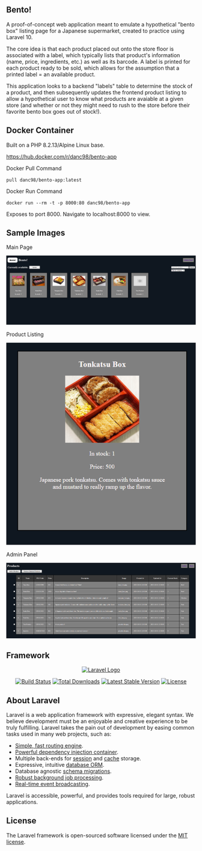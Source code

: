 ## Bento!

A proof-of-concept web application meant to emulate a hypothetical "bento box" listing page for a Japanese supermarket, created to practice using Laravel 10.

The core idea is that each product placed out onto the store floor is associated with a label, which typically lists that product's information (name, price, ingredients, etc.) as well as its barcode.
A label is printed for each product ready to be sold, which allows for the assumption that a printed label = an available product.

This application looks to a backend "labels" table to determine the stock of a product, and then subsequently updates the frontend product listing to allow a hypothetical user to know what products are
avaiable at a given store (and whether or not they might need to rush to the store before their favorite bento box goes out of stock!).

## Docker Container

Built on a PHP 8.2.13/Alpine Linux base.  

https://hub.docker.com/r/danc98/bento-app 

Docker Pull Command
```
pull danc98/bento-app:latest
```

Docker Run Command
```
docker run --rm -t -p 8000:80 danc98/bento-app
```
Exposes to port 8000. Navigate to localhost:8000 to view.

## Sample Images
Main Page

![Main Page](sample_images/MainPage.PNG)

Product Listing

![Product Listing](sample_images/ProductListing.PNG)

Admin Panel

![Admin Panel](sample_images/ProductAdmin.PNG)

## Framework

<p align="center"><a href="https://laravel.com" target="_blank"><img src="https://raw.githubusercontent.com/laravel/art/master/logo-lockup/5%20SVG/2%20CMYK/1%20Full%20Color/laravel-logolockup-cmyk-red.svg" width="400" alt="Laravel Logo"></a></p>

<p align="center">
<a href="https://github.com/laravel/framework/actions"><img src="https://github.com/laravel/framework/workflows/tests/badge.svg" alt="Build Status"></a>
<a href="https://packagist.org/packages/laravel/framework"><img src="https://img.shields.io/packagist/dt/laravel/framework" alt="Total Downloads"></a>
<a href="https://packagist.org/packages/laravel/framework"><img src="https://img.shields.io/packagist/v/laravel/framework" alt="Latest Stable Version"></a>
<a href="https://packagist.org/packages/laravel/framework"><img src="https://img.shields.io/packagist/l/laravel/framework" alt="License"></a>
</p>

## About Laravel

Laravel is a web application framework with expressive, elegant syntax. We believe development must be an enjoyable and creative experience to be truly fulfilling. Laravel takes the pain out of development by easing common tasks used in many web projects, such as:

- [Simple, fast routing engine](https://laravel.com/docs/routing).
- [Powerful dependency injection container](https://laravel.com/docs/container).
- Multiple back-ends for [session](https://laravel.com/docs/session) and [cache](https://laravel.com/docs/cache) storage.
- Expressive, intuitive [database ORM](https://laravel.com/docs/eloquent).
- Database agnostic [schema migrations](https://laravel.com/docs/migrations).
- [Robust background job processing](https://laravel.com/docs/queues).
- [Real-time event broadcasting](https://laravel.com/docs/broadcasting).

Laravel is accessible, powerful, and provides tools required for large, robust applications.

## License

The Laravel framework is open-sourced software licensed under the [MIT license](https://opensource.org/licenses/MIT).
